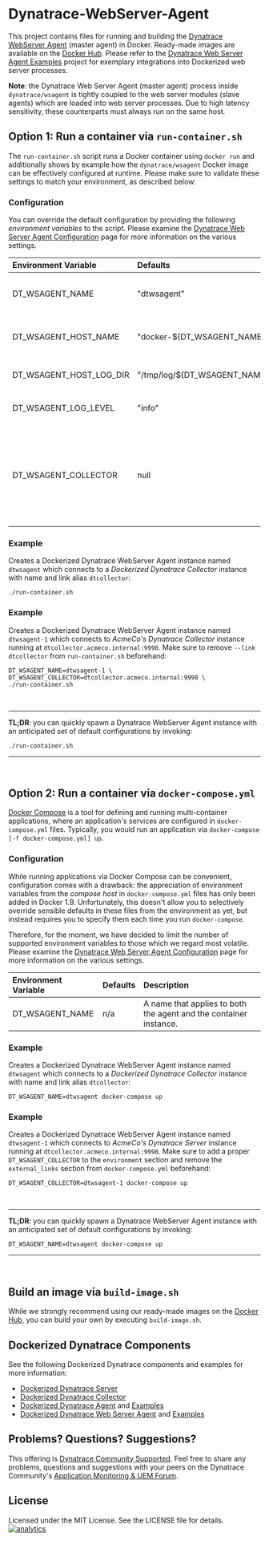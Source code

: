 # Dynatrace-WebServer-Agent

This project contains files for running and building the [Dynatrace WebServer Agent](http://www.dynatrace.com/en/products/application-monitoring.html) (master agent) in Docker. Ready-made images are available on the [Docker Hub](https://hub.docker.com/r/dynatrace/wsagent/). Please refer to the [Dynatrace Web Server Agent Examples](https://github.com/dynaTrace/Dynatrace-Docker/tree/master/Dynatrace-WebServer-Agent-Examples) project for exemplary integrations into Dockerized web server processes.

**Note**: the Dynatrace Web Server Agent (master agent) process inside `dynatrace/wsagent` is tightly coupled to the web server modules (slave agents) which are loaded into web server processes. Due to high latency sensitivity, these counterparts must always run on the same host.

## Option 1: Run a container via `run-container.sh`

The `run-container.sh` script runs a Docker container using `docker run` and additionally shows by example how the `dynatrace/wsagent` Docker image can be effectively configured at runtime. Please make sure to validate these settings to match your environment, as described below:

### Configuration

You can override the default configuration by providing the following *environment variables* to the script. Please examine the [Dynatrace Web Server Agent Configuration](https://community.dynatrace.com/community/display/DOCDT62/Web+Server+Agent+Configuration) page for more information on the various settings.

| Environment Variable    | Defaults                      | Description
|:------------------------|:------------------------------|:-----------
| DT_WSAGENT_NAME         | "dtwsagent"                   | A name that applies to both the agent and the container instance.
| DT_WSAGENT_HOST_NAME    | "docker-${DT_WSAGENT_NAME}"   | A hostname that applies to the container instance (within Docker).
| DT_WSAGENT_HOST_LOG_DIR | "/tmp/log/${DT_WSAGENT_NAME}" | A directory on the host the agent logs shall be mapped to.
| DT_WSAGENT_LOG_LEVEL    | "info"                        | The log level to be maintained by the agent process.
| DT_WSAGENT_COLLECTOR    | null                          | The "hostname:port" to a collector the agent shall connect to. Auto-discovered if the agent is linked to an instance of `dynatrace/collector` with alias `dtcollector.

### Example

Creates a Dockerized Dynatrace WebServer Agent instance named `dtwsagent` which connects to a *Dockerized Dynatrace Collector* instance with name and link alias `dtcollector`:

```
./run-container.sh
```

### Example

Creates a Dockerized Dynatrace WebServer Agent instance named `dtwsagent-1` which connects to *AcmeCo's Dynatrace Collector* instance running at `dtcollector.acmeco.internal:9998`. Make sure to remove `--link dtcollector` from `run-container.sh` beforehand:

```
DT_WSAGENT_NAME=dtwsagent-1 \
DT_WSAGENT_COLLECTOR=dtcollector.acmeco.internal:9998 \
./run-container.sh
```
<br>

---
**TL;DR**: you can quickly spawn a Dynatrace WebServer Agent instance with an anticipated set of default configurations by invoking:

```
./run-container.sh
```
---
<br>

## Option 2: Run a container via `docker-compose.yml`

[Docker Compose](https://docs.docker.com/compose/) is a tool for defining and running multi-container applications, where an application's services are configured in `docker-compose.yml` files. Typically, you would run an application via `docker-compose [-f docker-compose.yml] up`.

### Configuration

While running applications via Docker Compose can be convenient, configuration comes with a drawback: the appreciation of environment variables from the *compose host* in `docker-compose.yml` files has only been added in Docker 1.9. Unfortunately, this doesn't allow you to selectively override sensible defaults in these files from the environment as yet, but instead requires you to specify them each time you run `docker-compose`.

Therefore, for the moment, we have decided to limit the number of supported environment variables to those which we regard most volatile. Please examine the [Dynatrace Web Server Agent Configuration](https://community.dynatrace.com/community/display/DOCDT62/Web+Server+Agent+Configuration) page for more information on the various settings.

| Environment Variable | Defaults | Description
|:---------------------|:---------|:-----------
| DT_WSAGENT_NAME      | n/a      | A name that applies to both the agent and the container instance.

### Example

Creates a Dockerized Dynatrace WebServer Agent instance named `dtwsagent` which connects to a *Dockerized Dynatrace Collector* instance with name and link alias `dtcollector`:

```
DT_WSAGENT_NAME=dtwsagent docker-compose up
```

### Example

Creates a Dockerized Dynatrace WebServer Agent instance named `dtwsagent-1` which connects to *AcmeCo's Dynatrace Server* instance running at `dtcollector.acmeco.internal:9998`. Make sure to add a proper `DT_WSAGENT_COLLECTOR` to the `environment` section and remove the `external_links` section from `docker-compose.yml` beforehand:

```
DT_WSAGENT_COLLECTOR=dtwsagent-1 docker-compose up
```
<br>

---
**TL;DR**: you can quickly spawn a Dynatrace WebServer Agent instance with an anticipated set of default configurations by invoking:

```
DT_WSAGENT_NAME=dtwsagent docker-compose up
```
---
<br>

## Build an image via `build-image.sh`

While we strongly recommend using our ready-made images on the [Docker Hub](https://hub.docker.com/r/dynatrace/wsagent/), you can build your own by executing `build-image.sh`.

## Dockerized Dynatrace Components

See the following Dockerized Dynatrace components and examples for more information:

- [Dockerized Dynatrace Server](https://github.com/dynaTrace/Dynatrace-Docker/tree/master/Dynatrace-Server)
- [Dockerized Dynatrace Collector](https://github.com/dynaTrace/Dynatrace-Docker/tree/master/Dynatrace-Collector)
- [Dockerized Dynatrace Agent](https://github.com/dynaTrace/Dynatrace-Docker/tree/master/Dynatrace-Agent) and [Examples](https://github.com/dynaTrace/Dynatrace-Docker/tree/master/Dynatrace-Agent-Examples)
- [Dockerized Dynatrace Web Server Agent](https://github.com/dynaTrace/Dynatrace-Docker/tree/master/Dynatrace-WebServer-Agent) and [Examples](https://github.com/dynaTrace/Dynatrace-Docker/tree/master/Dynatrace-WebServer-Agent-Examples)

## Problems? Questions? Suggestions?

This offering is [Dynatrace Community Supported](https://community.dynatrace.com/community/display/DL/Support+Levels#SupportLevels-Communitysupported/NotSupportedbyDynatrace(providedbyacommunitymember)). Feel free to share any problems, questions and suggestions with your peers on the Dynatrace Community's [Application Monitoring & UEM Forum](https://answers.dynatrace.com/spaces/146/index.html).

## License

Licensed under the MIT License. See the LICENSE file for details.
[![analytics](https://www.google-analytics.com/collect?v=1&t=pageview&_s=1&dl=https%3A%2F%2Fgithub.com%2FdynaTrace&dp=%2FDynatrace-Docker%2FDynatrace-WebServer-Agent&dt=Dynatrace-Docker%2FDynatrace-WebServer-Agent&_u=Dynatrace~&cid=github.com%2FdynaTrace&tid=UA-54510554-5&aip=1)]()